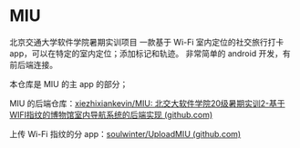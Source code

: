 # MIU
北京交通大学软件学院暑期实训项目
一款基于 Wi-Fi 室内定位的社交旅行打卡 app，可以在特定的室内定位；添加标记和轨迹。
非常简单的 android 开发，有前后端连接。



本仓库是 MIU 的主 app 的部分；

MIU 的后端仓库：[xiezhixiankevin/MIU: 北交大软件学院20级暑期实训2-基于WIFI指纹的博物馆室内导航系统的后端实现 (github.com)](https://github.com/xiezhixiankevin/MIU)

上传 Wi-Fi 指纹的分 app：[soulwinter/UploadMIU (github.com)](https://github.com/soulwinter/UploadMIU)

